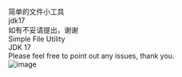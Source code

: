简单的文件小工具  
jdk17  
如有不妥请提出，谢谢  
Simple File Utility  
JDK 17  
Please feel free to point out any issues, thank you.  
![image](https://github.com/zzznext/FileHashChecker/assets/100187018/2d38d584-416e-4e77-9cff-14e6b81602a6)
